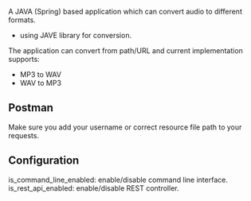 A JAVA (Spring) based application which can convert audio to different formats.

- using JAVE library for conversion.

The application can convert from path/URL and current implementation supports:
 - MP3 to WAV  
 - WAV to MP3

## Postman
Make sure you add your username or correct resource file path to your requests.


## Configuration
is_command_line_enabled: enable/disable command line interface.
is_rest_api_enabled: enable/disable REST controller.
